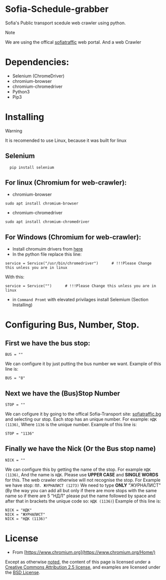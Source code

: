 # Sofia-Schedule-grabber
Sofia's Public transport scedule web crawler using python.

> [!NOTE]
> We are using the offical [sofiatraffic](https://www.sofiatraffic.bg/bg/public-transport) web portal.
> And a web Crawler

# Dependencies:
- Selenium (ChromeDriver)
- chromium-browser
- chromium-chromedriver
- Python3
- Pip3

# Installing
> [!WARNING]
> It is recomended to use Linux, because it was built for linux

## Selenium
```
  pip install selenium
```
## For linux (Chromium for web-crawler):
- chromium-browser
```
sudo apt install chromium-browser
```
- chromium-chromedriver
```
sudo apt install chromium-chromedriver
```
## For Windows (Chromium for web-crawler):
- Install chromuim drivers from [here](https://download-chromium.appspot.com/dl/Win_x64?type=snapshots)
- In the python file replace this line:
```
service = Service("/usr/bin/chromedriver")      # !!!Please Change this unless you are in linux
```
With this:
```
service = Service("")      # !!!Please Change this unless you are in linux
```
- in `Command Promt` with elevated privilages install Selemium (Section Installing)

# Configuring Bus, Number, Stop.
## First we have the bus stop:
```
BUS = ""
```
We can configure it by just putting the bus number we want.
Example of this line is:
```
BUS = "8"
```

## Next we have the (Bus)Stop Number
```
STOP = ""
```
We can cofigure it by going to the offical Sofia-Transport site: [sofiatraffic.bg](https://www.sofiatraffic.bg/bg/public-transport)
and selecting our stop. Each stop has an unique number. For example: 	`НДК (1136)`, Where `1136` is the unique number.
Example of this line is:
```
STOP = "1136"
```

## Finally we have the Nick (Or the Bus stop name)
```
NICK = ""
```
We can configure this by getting the name of the stop. For example `НДК (1136)`, And the name is `НДК`. Please use **UPPER CASE** and **SINGLE WORDS** for this. The web crawler otherwise will not recognise the stop.
For Example we have stop: `ПЛ. ЖУРНАЛИСТ (1273)` We need to type **ONLY** "ЖУРНАЛИСТ" (By the way you can add all but only if there are more stops with the same name so if there are 5 "НДЛ" please put the name followed by space and after that in brackets the unique code so: `НДК (1136)`)
Example of this line is:
```
NICK = "НДК"
NICK = "ЖУРНАЛИСТ"
NICK = "НДК (1136)"
```

# License
- From [https://www.chromium.org](https://www.chromium.org/Home/)

Except as otherwise [noted](https://developers.google.com/site-policies.html#restrictions), the content of this page is licensed under a [Creative Commons Attribution 2.5 license](https://creativecommons.org/licenses/by/2.5/), and examples are licensed under the [BSD License](https://chromium.googlesource.com/chromium/src/+/HEAD/LICENSE).
